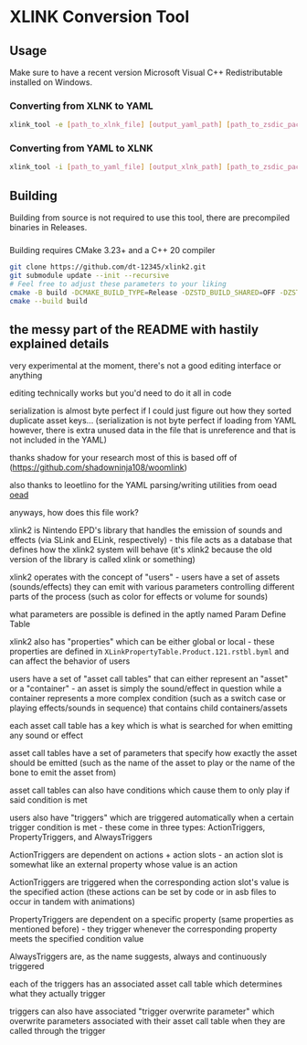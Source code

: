 # XLINK Conversion Tool

## Usage

Make sure to have a recent version Microsoft Visual C++ Redistributable installed on Windows.

### Converting from XLNK to YAML

```sh
xlink_tool -e [path_to_xlnk_file] [output_yaml_path] [path_to_zsdic_pack] # last parameter is optional if the input file is not compressed
```

### Converting from YAML to XLNK

```sh
xlink_tool -i [path_to_yaml_file] [output_xlnk_path] [path_to_zsdic_pack] # last parameter is optional if the output shouldn't be compressed
```

## Building

Building from source is not required to use this tool, there are precompiled binaries in Releases.

###

Building requires CMake 3.23+ and a C++ 20 compiler

```sh
git clone https://github.com/dt-12345/xlink2.git
git submodule update --init --recursive
# Feel free to adjust these parameters to your liking
cmake -B build -DCMAKE_BUILD_TYPE=Release -DZSTD_BUILD_SHARED=OFF -DZSTD_BUILD_PROGRAMS=OFF
cmake --build build
```

## the messy part of the README with hastily explained details

very experimental at the moment, there's not a good editing interface or anything

editing technically works but you'd need to do it all in code

serialization is almost byte perfect if I could just figure out how they sorted duplicate asset keys... (serialization is not byte perfect if loading from YAML however, there is extra unused data in the file that is unreference and that is not included in the YAML)

thanks shadow for your research most of this is based off of (https://github.com/shadowninja108/woomlink)

also thanks to leoetlino for the YAML parsing/writing utilities from oead [oead](https://github.com/zeldamods/oead)

anyways, how does this file work?

xlink2 is Nintendo EPD's library that handles the emission of sounds and effects (via SLink and ELink, respectively) - this file acts as a database that defines how the xlink2 system will behave (it's xlink2 because the old version of the library is called xlink or something)

xlink2 operates with the concept of "users" - users have a set of assets (sounds/effects) they can emit with various parameters controlling different parts of the process (such as color for effects or volume for sounds)

what parameters are possible is defined in the aptly named Param Define Table

xlink2 also has "properties" which can be either global or local - these properties are defined in `XLinkPropertyTable.Product.121.rstbl.byml` and can affect the behavior of users

users have a set of "asset call tables" that can either represent an "asset" or a "container" - an asset is simply the sound/effect in question while a container represents a more complex condition (such as a switch case or playing effects/sounds in sequence) that contains child containers/assets

each asset call table has a key which is what is searched for when emitting any sound or effect

asset call tables have a set of parameters that specify how exactly the asset should be emitted (such as the name of the asset to play or the name of the bone to emit the asset from)

asset call tables can also have conditions which cause them to only play if said condition is met

users also have "triggers" which are triggered automatically when a certain trigger condition is met - these come in three types: ActionTriggers, PropertyTriggers, and AlwaysTriggers

ActionTriggers are dependent on actions + action slots - an action slot is somewhat like an external property whose value is an action

ActionTriggers are triggered when the corresponding action slot's value is the specified action (these actions can be set by code or in asb files to occur in tandem with animations)

PropertyTriggers are dependent on a specific property (same properties as mentioned before) - they trigger whenever the corresponding property meets the specified condition value

AlwaysTriggers are, as the name suggests, always and continuously triggered

each of the triggers has an associated asset call table which determines what they actually trigger

triggers can also have associated "trigger overwrite parameter" which overwrite parameters associated with their asset call table when they are called through the trigger